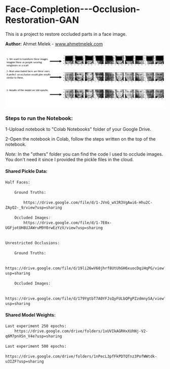 # Face-Completion---Occlusion-Restoration-GAN

This is a project to restore occluded parts in a face image.


__Author:__ Ahmet Melek - www.ahmetmelek.com 


![Results](https://github.com/ahmetmeleq/Face-Completion---Occlusion-Restoration-GAN/blob/master/results/Results%20500%20Epochs.jpg)


### Steps to run the Notebook:

1-Upload notebook to "Colab Notebooks" folder of your Google Drive.

2-Open the notebook in Colab, follow the steps written on the top of the notebook.

*Note:* In the "others" folder you can find the code I used to occlude images. You don't need it since I provided the pickle files in the cloud.



#### Shared Pickle Data:

	Half Faces:

		Ground Truths:

			https://drive.google.com/file/d/1-JVnG_wVJR3VgAwi6-Hhu2C-ZAyQ2-_9/view?usp=sharing

		Occluded Images:
			https://drive.google.com/file/d/1-7E0x-UGFjotUH8UJAWruM9Y0rwEzYzV/view?usp=sharing


	Unrestricted Occlusions:

		Ground Truths:

			https://drive.google.com/file/d/19li26wV60jhrf8UtUhGH6xuocDqiHqPG/view?usp=sharing

		Occluded Images:

			https://drive.google.com/file/d/179YgtbT7A0YFJsQyFULbQPgPZzdmnySA/view?usp=sharing





#### Shared Model Weights:

	Last experiment 250 epochs:
		https://drive.google.com/drive/folders/1xUVIkAGRHxXUhNj-V2-q6M7pnXSn_V4e?usp=sharing

	Last experiment 500 epochs:
		https://drive.google.com/drive/folders/1nPecL3pfFkPDTQTnz3PofWWtdk-u3IZF?usp=sharing
